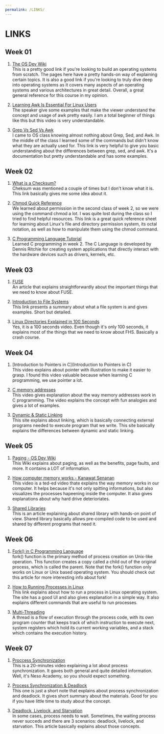```yaml
---
permalink: /LINKS/
---
```


# LINKS

## Week 01
1. [The OS Dev Wiki](https://wiki.osdev.org/) <br>
This is a pretty good link if you're looking to build an operating systems from scratch. The pages here have a pretty hands-on way of explaining certain topics. It is also a good link if you're looking to truly dive deep into operating systems as it covers many aspects of an operating systems and various architectures in great detail. Overall, a great general reference for this course in my opinion.

2. [Learning Awk Is Essential For Linux Users](https://github.com/gibranoderenz/os222/blob/main/youtube.com/watch?v=9YOZmI-zWok) <br>
The speaker give some examples that make the viewer understand the concept and usage of awk pretty easily. I am a total beginner of things like this but this video is very understandable.

3. [Grep Vs Sed Vs Awk](https://www.linode.com/docs/guides/differences-between-grep-sed-awk/)<br>
I came to OS class knowing almost nothing about Grep, Sed, and Awk. In the middle of the class I learned some of the commands but didn't know what they are actually used for. This link is very helpful to give you basic understanding about the differences between grep, sed, and awk. It's a documentation but pretty understandable and has some examples.

## Week 02
1. [What is a Checksum?](https://www.howtogeek.com/363735/what-is-a-checksum-and-why-should-you-care/)<br>
Cheksum was mentioned a couple of times but I don't know what it is. This link basically gives me some idea about it.

2. [Chmod Quick Reference](https://quickref.me/chmod)<br>
We learned about permission in the second class of week 2, so we were using the command chmod a lot. I was quite lost during the class so I tried to find helpful resources. This link is a great quick reference sheet for learning about Linux's file and directory permission system, its octal notation, as well as how to manipulate them using the chmod command.

3. [C Programming Language Tutorial](https://www.javatpoint.com/c-programming-language-tutorial)<br>
Learned C programming in week 2. The C Language is developed by Dennis Ritchie for creating system applications that directly interact with the hardware devices such as drivers, kernels, etc.

## Week 03
1. [FUSE](https://www.kernel.org/doc/html/latest/filesystems/fuse.html)<br>
An article that explains straightforwardly about the important things that we need to know about FUSE.

2. [Introduction to File Systems](https://www.ufsexplorer.com/articles/file-systems-basics/)<br>
This link presents a summary about what a file system is and gives examples. Short but detailed.

3. [Linux Directories Explained in 100 Seconds](https://www.youtube.com/watch?v=42iQKuQodW4)<br>
Yes, it is a 100 seconds video. Even though it's only 100 seconds, it explains most of the things that we need to know about FHS. Basically a crash course.

## Week 04
1. [Introduction to Pointers in C](Introduction to Pointers in C)<br>
This video explains about pointer with illustration to make it easier to grasp. I found this video valuable because when learning C programming, we use pointer a lot.

2. [C memory addresses](https://youtu.be/1KVpi0VN82E)<br>
This video gives explanation about the way memory addresses work in C programming. The video explains the concept with fun analogies and gives a lot of examples.

3. [Dynamic & Static Linking](https://cs-fundamentals.com/tech-interview/c/difference-between-static-and-dynamic-linking)<br>
This site explains about linking, which is basically connecting external programs needed to execute program that we write. This site basically explains the differences between dynamic and static linking.

## Week 05
1. [Paging - OS Dev Wiki](https://wiki.osdev.org/Paging)<br>
This Wiki explains about paging, as well as the benefits, page faults, and more. It contains a LOT of information.

2. [How computer memory works - Kanawat Senanan](https://youtu.be/p3q5zWCw8J4)<br>
This video is a ted-ed video thate explains the way memory works in our computer. It helps because it's not only spitting informations, but also visualizes the processes hapeening inside the computer. It also gives explanations about why hard drive deterioriates.

3. [Shared Libraries](https://tldp.org/HOWTO/Program-Library-HOWTO/shared-libraries.html)<br>
This is an article explaining about shared library with hands-on point of view. Shared library basically allows pre-compiled code to be used and shared by different programs that need it.

## Week 06
1. [Fork() in C Programming Language](https://www.section.io/engineering-education/fork-in-c-programming-language/)<br>
fork() function is the primary method of process creation on Unix-like operation. This function creates a copy called a child out of the original process, which is called the parent. Note that the fork() function only works on Linux or Unix based operating system. You should check out this article for more interesting info about fork!

2. [How to Running Processes in Linux](https://www.hostinger.com/tutorials/vps/how-to-manage-processes-in-linux-using-command-line)<br>
This link explains about how to run a process in Linux operating system. The site has a good UI and also gives explanation in a simple way. It also explains different commands that are useful to run processes.

3. [Multi-Threading](https://www.tutorialspoint.com/operating_system/os_multi_threading.htm)<br>
A thread is a flow of execution through the process code, with its own program counter that keeps track of which instruction to execute next, system registers which hold its current working variables, and a stack which contains the execution history.

## Week 07
1. [Proccess Synchronization](https://www.youtube.com/watch?v=ph2awKa8r5Y&ab_channel=NesoAcademy)<br>
This is a 20-minutes video explaining a lot about process synchronization. It gaves both general and quite detailed information. Well, it's Neso Academy, so you should expect something.

2. [Process Synchronization & Deadlock](https://generalnote.com/Computer-Fundamental/Operation-System/Process-Synchronization.php)<br>
This one is just a short note that explains about process synchronization and deadlock. It gives short summary about the materials. Good for you if you have little time to study about the concept.

3. [Deadlock, Livelock, and Starvation](https://www.baeldung.com/cs/deadlock-livelock-starvation)<br>
In some cases, process needs to wait. Sometimes, the waiting process never succeds and there are 3 scenarios: deadlock, livelock, and starvation. This article basically explains about those concepts.

